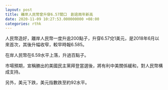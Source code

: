 ```yaml
---
layout: post
title: 離岸人民幣曾升穿6.57關口　創逾兩年新高
date: 2020-11-09 10:27:53.000000000 +08:00
categories: rthk
---
```


人民幣造好，離岸人民幣一度升逾200點子，升穿6.57兌1美元，是2018年6月以來首次，其後升幅收窄，較早時報6.585。

在岸人民幣在6.59水平上落，升過百點子。

市場預期，宣稱勝出的美國民主黨拜登當選後，將有利中美關係緩和，對人民幣構成支持。

另外，美元下跌，美元指數跌至約92水平。
